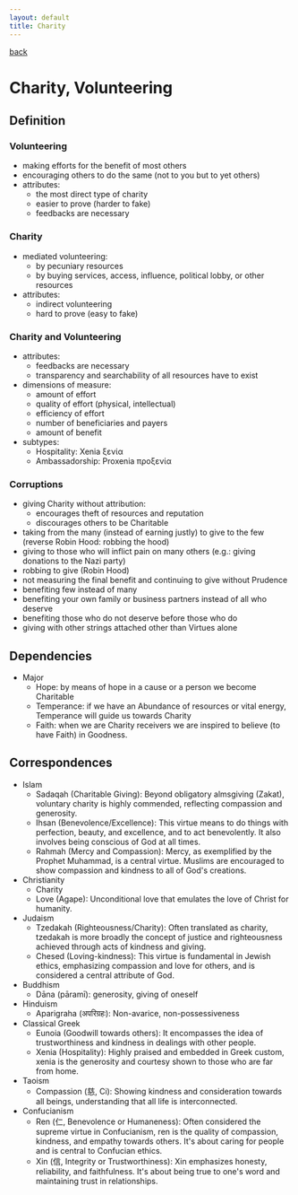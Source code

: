 ```yaml
---
layout: default
title: Charity
---
```

[back](./)

# Charity, Volunteering

## Definition


### Volunteering

- making efforts for the benefit of most others
- encouraging others to do the same (not to you but to yet others)
- attributes:
    - the most direct type of charity
    - easier to prove (harder to fake)
    - feedbacks are necessary

### Charity

- mediated volunteering:
    - by pecuniary resources
    - by buying services, access, influence, political lobby, or other resources
- attributes:
    - indirect volunteering
    - hard to prove (easy to fake)


### Charity and Volunteering

- attributes:
    - feedbacks are necessary
    - transparency and searchability of all resources have to exist
- dimensions of measure:
    - amount of effort
    - quality of effort (physical, intellectual)
    - efficiency of effort
    - number of beneficiaries and payers
    - amount of benefit
- subtypes:
    - Hospitality: Xenia ξενία
    - Ambassadorship: Proxenia προξενία

### Corruptions

- giving Charity without attribution:
    - encourages theft of resources and reputation
    - discourages others to be Charitable
- taking from the many (instead of earning justly) to give to the few (reverse Robin Hood: robbing the hood)
- giving to those who will inflict pain on many others (e.g.: giving donations to the Nazi party)
- robbing to give (Robin Hood)
- not measuring the final benefit and continuing to give without Prudence
- benefiting few instead of many
- benefiting your own family or business partners instead of all who deserve
- benefiting those who do not deserve before those who do
- giving with other strings attached other than Virtues alone

## Dependencies

- Major
    - Hope: by means of hope in a cause or a person we become Charitable
    - Temperance: if we have an Abundance of resources or vital energy, Temperance will guide us towards Charity
    - Faith: when we are Charity receivers we are inspired to believe (to have Faith) in Goodness.


## Correspondences

- Islam
    - Sadaqah (Charitable Giving): Beyond obligatory almsgiving (Zakat), voluntary charity is highly commended, reflecting compassion and generosity.
    - Ihsan (Benevolence/Excellence): This virtue means to do things with perfection, beauty, and excellence, and to act benevolently. It also involves being conscious of God at all times.
    - Rahmah (Mercy and Compassion): Mercy, as exemplified by the Prophet Muhammad, is a central virtue. Muslims are encouraged to show compassion and kindness to all of God's creations.
- Christianity
    - Charity
    - Love (Agape): Unconditional love that emulates the love of Christ for humanity.
- Judaism
    - Tzedakah (Righteousness/Charity): Often translated as charity, tzedakah is more broadly the concept of justice and righteousness achieved through acts of kindness and giving.
    - Chesed (Loving-kindness): This virtue is fundamental in Jewish ethics, emphasizing compassion and love for others, and is considered a central attribute of God.
- Buddhism
    - Dāna (pāramī): generosity, giving of oneself
- Hinduism
    - Aparigraha (अपरिग्रहः): Non-avarice, non-possessiveness
- Classical Greek
    - Eunoia (Goodwill towards others): It encompasses the idea of trustworthiness and kindness in dealings with other people.
    - Xenia (Hospitality): Highly praised and embedded in Greek custom, xenia is the generosity and courtesy shown to those who are far from home.
- Taoism
    - Compassion (慈, Ci): Showing kindness and consideration towards all beings, understanding that all life is interconnected.
- Confucianism
    - Ren (仁, Benevolence or Humaneness): Often considered the supreme virtue in Confucianism, ren is the quality of compassion, kindness, and empathy towards others. It's about caring for people and is central to Confucian ethics.
    - Xin (信, Integrity or Trustworthiness): Xin emphasizes honesty, reliability, and faithfulness. It's about being true to one's word and maintaining trust in relationships.


